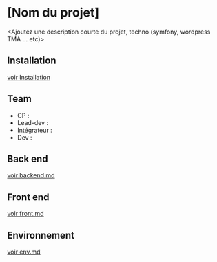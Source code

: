 # [Nom du projet]
<Ajoutez une description courte du projet, techno (symfony, wordpress TMA ... etc)>

## Installation
[voir Installation](doc/env.md#Installation)
## Team
* CP :
* Lead-dev :
* Intégrateur :
* Dev :

## Back end
[voir backend.md](doc/back.md)

## Front end
[voir front.md](doc/front.md)

## Environnement
[voir env.md](doc/env.md)
